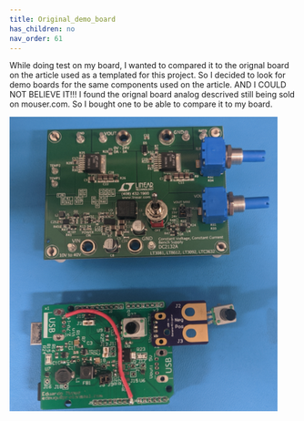 ```yaml
---
title: Original_demo_board
has_children: no
nav_order: 61
---
```



While doing test on my board, I wanted to compared it to the orignal board on the article used as a templated for this project. So I decided to look for demo boards for the same components used on the article. AND I COULD NOT BELIEVE IT!!! I found the orignal board analog descrived still being sold on mouser.com. So I bought one to be able to compare it to my board. 

![demo board front](https://raw.githubusercontent.com/edmugu/arduino_adjustable_power_supply/master/documentation/snippets/analog_%20board_front_compared.PNG "the front of the demo board")
